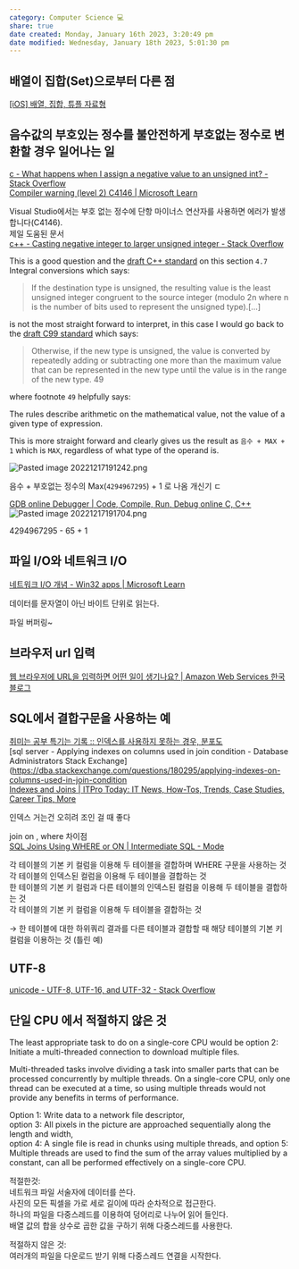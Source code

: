 ```yaml
---  
category: Computer Science 💻  
share: true  
date created: Monday, January 16th 2023, 3:20:49 pm  
date modified: Wednesday, January 18th 2023, 5:01:30 pm  
---  
```

## 배열이 집합(Set)으로부터 다른 점  
[[iOS] 배열, 집합, 튜플 자료형](https://duwjdtn11.tistory.com/461#:~:text=%EB%B0%B0%EC%97%B4%20%2D%20%EC%88%9C%EC%84%9C%EC%9E%88%EB%8A%94%20%EB%8D%B0%EC%9D%B4%ED%84%B0%EB%93%A4%EC%9D%84,%EC%A4%91%EB%B3%B5%EC%A7%80%EC%A0%95%EC%9D%80%20%EB%B6%88%EA%B0%80%ED%95%98%EB%8B%A4.)  
  
  
## 음수값의 부호있는 정수를 불안전하게 부호없는 정수로 변환할 경우 일어나는 일  
[c - What happens when I assign a negative value to an unsigned int? - Stack Overflow](https://stackoverflow.com/questions/7152759/what-happens-when-i-assign-a-negative-value-to-an-unsigned-int)  
[Compiler warning (level 2) C4146 | Microsoft Learn](https://learn.microsoft.com/en-us/cpp/error-messages/compiler-warnings/compiler-warning-level-2-c4146?redirectedfrom=MSDN&view=msvc-170)  
  
Visual Studio에서는 부호 없는 정수에 단항 마이너스 연산자를 사용하면 에러가 발생합니다(C4146).  
제일 도움된 문서  
[c++ - Casting negative integer to larger unsigned integer - Stack Overflow](https://stackoverflow.com/questions/21769068/casting-negative-integer-to-larger-unsigned-integer)  
  
This is a good question and the [draft C++ standard](https://www.open-std.org/jtc1/sc22/wg21/docs/papers/2012/n3485.pdf) on this section `4.7` Integral conversions which says:  
  
> If the destination type is unsigned, the resulting value is the least unsigned integer congruent to the source integer (modulo 2n where n is the number of bits used to represent the unsigned type).[...]  
  
is not the most straight forward to interpret, in this case I would go back to the [draft C99 standard](http://www.open-std.org/jtc1/sc22/wg14/www/docs/n1256.pdf) which says:  
  
> Otherwise, if the new type is unsigned, the value is converted by repeatedly adding or subtracting one more than the maximum value that can be represented in the new type until the value is in the range of the new type. 49  
  
where footnote `49` helpfully says:  
  
The rules describe arithmetic on the mathematical value, not the value of a given type of expression.  
  
This is more straight forward and clearly gives us the result as `음수 + MAX + 1` which is `MAX`, regardless of what type of the operand is.  
  
![Pasted image 20221217191242.png](../Pasted%20image%2020221217191242.png)  
  
 음수 + 부호없는 정수의 Max(`4294967295`) + 1 로 나옴 개신기 ㄷ  
  
  
[GDB online Debugger | Code, Compile, Run, Debug online C, C++](https://www.onlinegdb.com/wxTFI9GEux)  
![Pasted image 20221217191704.png](../Pasted%20image%2020221217191704.png)  
  
  
4294967295 - 65 + 1  
  
  
  
  
## 파일 I/O와 네트워크 I/O  
[네트워크 I/O 개념 - Win32 apps | Microsoft Learn](https://learn.microsoft.com/ko-kr/windows/win32/fileio/network-i-o-concepts)  
  
데이터를 문자열이 아닌 바이트 단위로 읽는다.  
  
파일 버퍼링~   
  
  
## 브라우저 url 입력  
[웹 브라우저에 URL을 입력하면 어떤 일이 생기나요? | Amazon Web Services 한국 블로그](https://aws.amazon.com/ko/blogs/korea/what-happens-when-you-type-a-url-into-your-browser/)  
  
## SQL에서 결합구문을 사용하는 예  
[취미는 공부 특기는 기록 :: 인덱스를 사용하지 못하는 경우, 분포도](https://brightestbulb.tistory.com/145)  
[sql server - Applying indexes on columns used in join condition - Database Administrators Stack Exchange](https://dba.stackexchange.com/questions/180295/applying-indexes-on-columns-used-in-join-condition  
[Indexes and Joins | ITPro Today: IT News, How-Tos, Trends, Case Studies, Career Tips, More](https://www.itprotoday.com/sql-server/indexes-and-joins)  
  
인덱스 거는건 오히려 조인 걸 때 좋다  
  
  
join on , where 차이점  
[SQL Joins Using WHERE or ON | Intermediate SQL - Mode](https://mode.com/sql-tutorial/sql-joins-where-vs-on/)  
  
  
각 테이블의 기본 키 컬럼을 이용해 두 테이블을 결합하며 WHERE 구문을 사용하는 것  
각 테이블의 인덱스된 컬럼을 이용해 두 테이블을 결합하는 것  
한 테이블의 기본 키 컬럼과 다른 테이블의 인덱스된 컬럼을 이용해 두 테이블을 결합하는 것  
각 테이블의 기본 키 컬럼을 이용해 두 테이블을 결합하는 것  
  
→ 한 테이블에 대한 하위쿼리 결과를 다른 테이블과 결합할 때 해당 테이블의 기본 키 컬럼을 이용하는 것 (틀린 예)  
  
## UTF-8  
[unicode - UTF-8, UTF-16, and UTF-32 - Stack Overflow](https://stackoverflow.com/questions/496321/utf-8-utf-16-and-utf-32)  
  
  
## 단일 CPU 에서 적절하지 않은 것  
The least appropriate task to do on a single-core CPU would be option 2:   
Initiate a multi-threaded connection to download multiple files.  
  
Multi-threaded tasks involve dividing a task into smaller parts that can be processed concurrently by multiple threads. On a single-core CPU, only one thread can be executed at a time, so using multiple threads would not provide any benefits in terms of performance.  
  
Option 1: Write data to a network file descriptor,   
option 3: All pixels in the picture are approached sequentially along the length and width,   
option 4: A single file is read in chunks using multiple threads, and option 5: Multiple threads are used to find the sum of the array values multiplied by a constant, can all be performed effectively on a single-core CPU.  
  
  
적절한것:   
네트워크 파일 서술자에 데이터를 쓴다.  
사진의 모든 픽셀을 가로 세로 길이에 따라 순차적으로 접근한다.  
하나의 파일을 다중스레드를 이용하여 덩어리로 나누어 읽어 들인다.  
배열 값의 합을 상수로 곱한 값을 구하기 위해 다중스레드를 사용한다.  
  
적절하지 않은 것:  
여러개의 파일을 다운로드 받기 위해 다중스레드 연결을 시작한다.